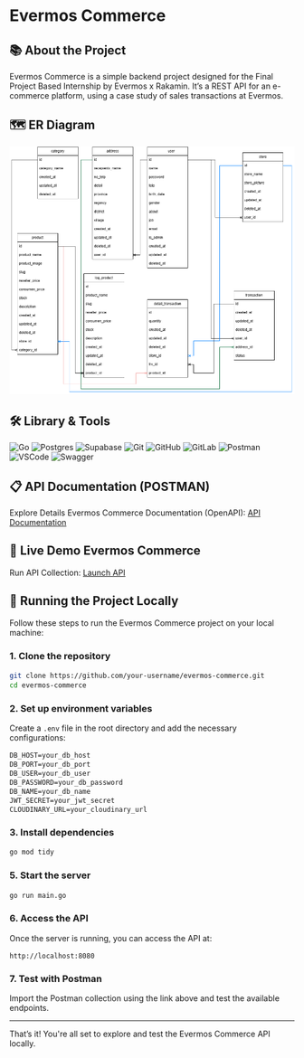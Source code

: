 # **Evermos Commerce**

## 📚 About the Project

Evermos Commerce is a simple backend project designed for the Final Project Based Internship by Evermos x Rakamin. It’s a REST API for an e-commerce platform, using a case study of sales transactions at Evermos.

## 🗺️ ER Diagram 

![ER Diagram](/image/ERD.png)

## 🛠️ Library & Tools 

![Go](https://img.shields.io/badge/go-%2300ADD8.svg?style=for-the-badge&logo=go&logoColor=white) 
![Postgres](https://img.shields.io/badge/postgres-%23316192.svg?style=for-the-badge&logo=postgresql&logoColor=white) 
![Supabase](https://img.shields.io/badge/Supabase-3ECF8E?style=for-the-badge&logo=supabase&logoColor=white) 
![Git](https://img.shields.io/badge/git-%23F05033.svg?style=for-the-badge&logo=git&logoColor=white) 
![GitHub](https://img.shields.io/badge/github-%23121011.svg?style=for-the-badge&logo=github&logoColor=white) 
![GitLab](https://img.shields.io/badge/gitlab-%23181717.svg?style=for-the-badge&logo=gitlab&logoColor=white) 
![Postman](https://img.shields.io/badge/Postman-FF6C37?style=for-the-badge&logo=postman&logoColor=white) 
![VSCode](https://img.shields.io/badge/VSCode-007ACC?style=for-the-badge&logo=visual-studio-code&logoColor=white)
![Swagger](https://img.shields.io/badge/-Swagger-%23Clojure?style=for-the-badge&logo=swagger&logoColor=white) 

## 📋 API Documentation (POSTMAN)

Explore Details Evermos Commerce Documentation (OpenAPI): [API Documentation](https://www.postman.com/winter-eclipse-666488/raka-project/folder/frnt7kt/rakaproject?action=share&creator=20691688&ctx=documentation)

## 🚀 Live Demo Evermos Commerce

Run API Collection: [Launch API](https://inner-costanza-ictfarah-78b96350.koyeb.app/product)

## 🏃 Running the Project Locally

Follow these steps to run the Evermos Commerce project on your local machine:

### 1. Clone the repository

```bash
git clone https://github.com/your-username/evermos-commerce.git
cd evermos-commerce
```

### 2. Set up environment variables

Create a `.env` file in the root directory and add the necessary configurations:

```plaintext
DB_HOST=your_db_host
DB_PORT=your_db_port
DB_USER=your_db_user
DB_PASSWORD=your_db_password
DB_NAME=your_db_name
JWT_SECRET=your_jwt_secret
CLOUDINARY_URL=your_cloudinary_url
```

### 3. Install dependencies

```bash
go mod tidy
```

### 5. Start the server

```bash
go run main.go
```

### 6. Access the API

Once the server is running, you can access the API at:

```plaintext
http://localhost:8080
```

### 7. Test with Postman

Import the Postman collection using the link above and test the available endpoints.

---

That’s it! You're all set to explore and test the Evermos Commerce API locally.

